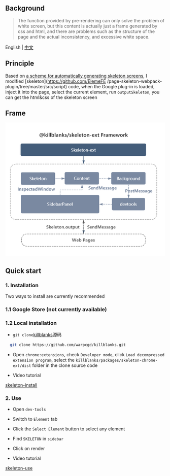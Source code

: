 ## Background

> The function provided by pre-rendering can only solve the problem of white screen, but this content is actually just a frame generated by css and html, and there are problems such as the structure of the page and the actual inconsistency, and excessive white space.

English | [中文](https://github.com/warpcgd/killblanks/blob/main/packages/skeleton-chrome-ext/README.mds)

## Principle

Based on [a scheme for automatically generating skeleton screens](https://github.com/Jocs/jocs.github.io/issues/22), I modified [skeleton](https://github.com/ElemeFE /page-skeleton-webpack-plugin/tree/master/src/script) code, when the Google plug-in is loaded, inject it into the page, select the current element, run `outputSkeleton`, you can get the html&css of the skeleton screen

## Frame

![@killblanks_skeleleton_ext_framework](./assets/@killblanks_skeleleton_ext_framework.png)

## Quick start

### 1. Installation

Two ways to install are currently recommended

### 1.1 Google Store (not currently available)

### 1.2 Local installation

- `git clone`[killblanks](https://github.com/warpcgd/killblanks)源码

```sh
  git clone https://github.com/warpcgd/killblanks.git
```

- Open `chrome:extensions`, check `Developer mode`, click `Load decompressed extension program`, select the `killblanks/packages/skeleton-chrome-ext/dist` folder in the clone source code

- Video tutorial

[skeleton-install](https://o-static.ihago.net/skeleton/4e19720a16e0f8b3057ea76958f1d542/anzhuangskeletonext.mp4)

### 2. Use

- Open `dev-tools`
- Switch to `Element` tab
- Click the `Select Element` button to select any element
- Find `SKELETON` in `sidebar`
- Click on render

- Video tutorial

[skeleton-use](https://o-static.ihago.net/skeleton/d1349a7ee99d255649b38616f26de70f/shiyongskeletonext.mp4)
